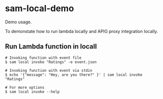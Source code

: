 # sam-local-demo

Demo usage.

To demonstate how to run lambda locally and APIG proxy integration locally.

## Run Lambda function in locall

```
# Invoking function with event file
$ sam local invoke "Ratings" -e event.json

# Invoking function with event via stdin
$ echo '{"message": "Hey, are you there?" }' | sam local invoke "Ratings"

# For more options
$ sam local invoke --help
```
